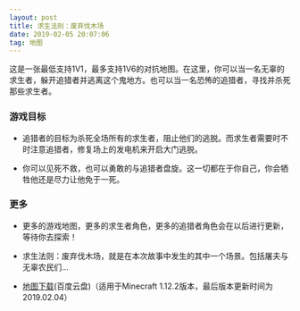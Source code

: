 ```yaml
---
layout: post
title: 求生法则：废弃伐木场
date: 2019-02-05 20:07:06
tag: 地图
---
```


这是一张最低支持1V1，最多支持1V6的对抗地图。在这里，你可以当一名无辜的求生者，躲开追猎者并逃离这个鬼地方。也可以当一名恐怖的追猎者，寻找并杀死那些求生者。

### 游戏目标
* 追猎者的目标为杀死全场所有的求生者，阻止他们的逃脱。而求生者需要时不时注意追猎者，修复场上的发电机来开启大门逃脱。

* 你可以见死不救，也可以勇敢的与追猎者盘旋。这一切都在于你自己，你会牺牲他还是尽力让他免于一死。

### 更多
* 更多的游戏地图，更多的求生者角色，更多的追猎者角色会在以后进行更新，等待你去探索！

* 求生法则：废弃伐木场，就是在本次故事中发生的其中一个场景。包括屠夫与无辜农民们...

* [地图下载](https://pan.baidu.com/s/1XARApqcNABTzBF3VhrWY6A)(百度云盘)（适用于Minecraft 1.12.2版本，最后版本更新时间为2019.02.04）

